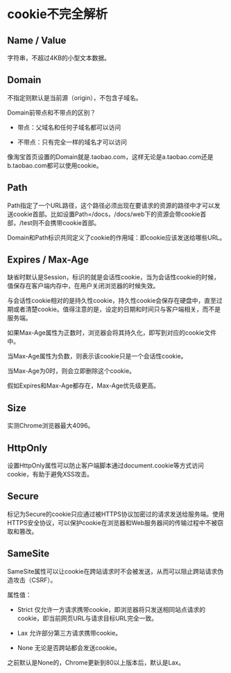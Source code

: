 # cookie不完全解析

## Name / Value

字符串，不超过4KB的小型文本数据。

## Domain

不指定则默认是当前源（origin），不包含子域名。

Domain前带点和不带点的区别？

- 带点：父域名和任何子域名都可以访问

- 不带点：只有完全一样的域名才可以访问

像淘宝首页设置的Domain就是.taobao.com，这样无论是a.taobao.com还是b.taobao.com都可以使用cookie。

## Path

Path指定了一个URL路径，这个路径必须出现在要请求的资源的路径中才可以发送cookie首部。比如设置Path=/docs，/docs/web下的资源会带cookie首部，/test则不会携带cookie首部。

Domain和Path标识共同定义了cookie的作用域：即cookie应该发送给哪些URL。

## Expires / Max-Age

缺省时默认是Session，标识的就是会话性cookie，当为会话性cookie的时候，值保存在客户端内存中，在用户关闭浏览器的时候失效。

与会话性cookie相对的是持久性cookie，持久性cookie会保存在硬盘中，直至过期或者清楚cookie。值得注意的是，设定的日期和时间只与客户端相关，而不是服务端。

如果Max-Age属性为正数时，浏览器会将其持久化，即写到对应的cookie文件中。

当Max-Age属性为负数，则表示该cookie只是一个会话性cookie。

当Max-Age为0时，则会立即删除这个cookie。

假如Expires和Max-Age都存在，Max-Age优先级更高。

## Size

实测Chrome浏览器最大4096。

## HttpOnly

设置HttpOnly属性可以防止客户端脚本通过document.cookie等方式访问cookie，有助于避免XSS攻击。

## Secure

标记为Secure的cookie只应通过被HTTPS协议加密过的请求发送给服务端。使用HTTPS安全协议，可以保护cookie在浏览器和Web服务器间的传输过程中不被窃取和篡改。

## SameSite

SameSite属性可以让cookie在跨站请求时不会被发送，从而可以阻止跨站请求伪造攻击（CSRF）。

属性值：

- Strict 仅允许一方请求携带cookie，即浏览器将只发送相同站点请求的cookie，即当前网页URL与请求目标URL完全一致。

- Lax 允许部分第三方请求携带cookie。

- None 无论是否跨站都会发送cookie。

之前默认是None的，Chrome更新到80以上版本后，默认是Lax。
